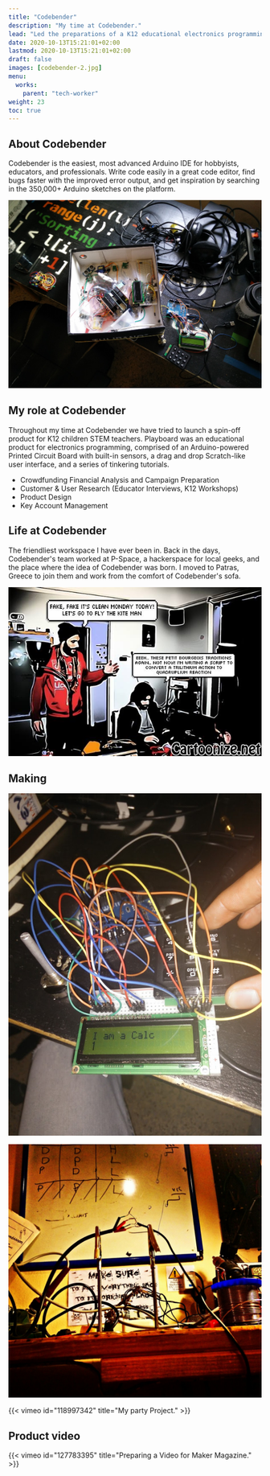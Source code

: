 ```yaml
---
title: "Codebender"
description: "My time at Codebender."
lead: "Led the preparations of a K12 educational electronics programming product along with its Kickstarter campaign."
date: 2020-10-13T15:21:01+02:00
lastmod: 2020-10-13T15:21:01+02:00
draft: false
images: [codebender-2.jpg]
menu:
  works:
    parent: "tech-worker"
weight: 23
toc: true
---
```

## About Codebender

Codebender is the easiest, most advanced Arduino IDE for hobbyists, educators, and professionals. Write code easily in a great code editor, find bugs faster with the improved error output, and get inspiration by searching in the 350,000+ Arduino sketches on the platform.

![Box with Electronics](codebender-2.jpg "Codebender's Magic Maker's Box")

## My role at Codebender

Throughout my time at Codebender we have tried to launch a spin-off product for K12 children STEM teachers. Playboard was an educational product for electronics programming, comprised of an Arduino-powered Printed Circuit Board with built-in sensors, a drag and drop Scratch-like user interface, and a series of tinkering tutorials.

* Crowdfunding Financial Analysis and Campaign Preparation
* Customer & User Research (Educator Interviews, K12 Workshops)
* Product Design
* Key Account Management

## Life at Codebender

The friendliest workspace I have ever been in. Back in the days, Codebender's team worked at P-Space, a hackerspace for local geeks, and the place where the idea of Codebender was born. I moved to Patras, Greece to join them and work from the comfort of Codebender's sofa.

![Cartoon frame](codebender-4.jpg "A typical day at Codebender.")


## Making

![Electronics project on breadboard](codebender-1.jpg "My calculator project.")

![Bare cable edges connected](codebender-3.jpg "Soldering cables.")

{{< vimeo id="118997342" title="My party Project." >}}


## Product video

{{< vimeo id="127783395" title="Preparing a Video for Maker Magazine." >}}
